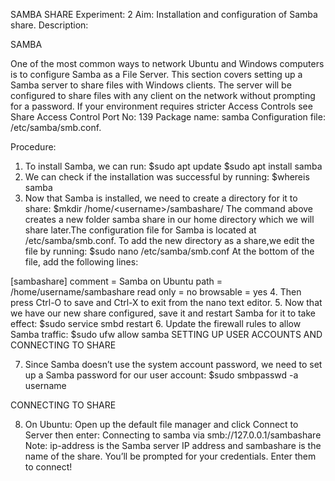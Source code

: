SAMBA SHARE
Experiment: 2
Aim: Installation and configuration of Samba share.
Description:

SAMBA

One of the most common ways to network Ubuntu and Windows computers is to configure Samba as a File Server. This section covers setting up a Samba server to share files with Windows clients.
The server will be configured to share files with any client on the network without prompting for a password. If your environment requires stricter Access Controls see Share Access Control
Port No: 139
Package name: samba
Configuration file: /etc/samba/smb.conf.

Procedure:

1.	To install Samba, we can run:
$sudo apt update
$sudo apt install samba
2.	We can check if the installation was successful by running:
$whereis samba
3.	Now that Samba is installed, we need to create a directory for it to share:
$mkdir /home/&lt;username&gt;/sambashare/
The command above creates a new folder samba share in our home directory which we will share later.The configuration file for Samba is located at
/etc/samba/smb.conf. To add the new directory as a share,we edit the file by running:
$sudo nano /etc/samba/smb.conf
At the bottom of the file, add the following lines:

[sambashare]
comment = Samba on Ubuntu
path = /home/username/sambashare read only = no
browsable = yes
4.	Then press Ctrl-O to save and Ctrl-X to exit from the nano text editor.
5.	Now that we have our new share configured, save it and restart Samba for it to take effect:
$sudo service smbd restart
6.	Update the firewall rules to allow Samba traffic:
$sudo ufw allow samba
SETTING UP USER ACCOUNTS AND CONNECTING TO SHARE

7.	Since Samba doesn’t use the system account password, we need to set up a Samba
password for our user account:
$sudo smbpasswd -a username

CONNECTING TO SHARE

8.	On Ubuntu: Open up the default file manager and click Connect to Server then enter: Connecting to samba via smb://127.0.0.1/sambashare
Note: ip-address is the Samba server IP address and sambashare is the name of the
share. You’ll be prompted for your credentials. Enter them to connect!
